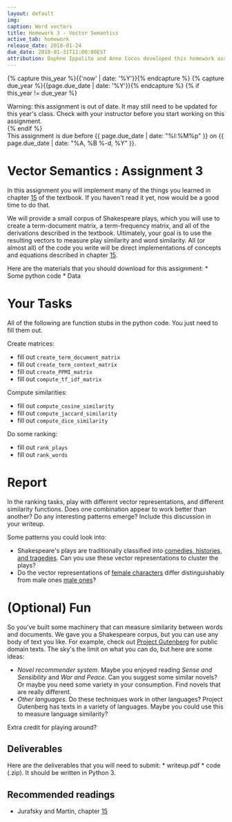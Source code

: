 ```yaml
---
layout: default
img: 
caption: Word vectors    
title: Homework 3 - Vector Semantics
active_tab: homework
release_date: 2018-01-24
due_date: 2018-01-31T11:00:00EST
attribution: Daphne Ippolito and Anne Cocos developed this homework assignment for UPenn's CIS 530 class in Spring 2018.
---
```



<!-- Check whether the assignment is up to date -->
{% capture this_year %}{{'now' | date: '%Y'}}{% endcapture %}
{% capture due_year %}{{page.due_date | date: '%Y'}}{% endcapture %}
{% if this_year != due_year %} 
<div class="alert alert-danger">
Warning: this assignment is out of date.  It may still need to be updated for this year's class.  Check with your instructor before you start working on this assignment.
</div>
{% endif %}
<!-- End of check whether the assignment is up to date -->

<div class="alert alert-info">
This assignment is due before {{ page.due_date | date: "%I:%M%p" }} on {{ page.due_date | date: "%A, %B %-d, %Y" }}.
</div>

Vector Semantics <span class="text-muted">: Assignment 3</span>
=============================================================

In this assignment you will implement many of the things you learned in chapter [15](https://web.stanford.edu/~jurafsky/slp3/15.pdf) of the textbook. If you haven't read it yet, now would be a good time to do that.

We will provide a small corpus of Shakespeare plays, which you will use to create a term-document matrix, a term-frequency matrix, and all of the derivations described in the textbook. Ultimately, your goal is to use the resulting vectors to measure play similarity and word similarity. All (or almost all) of the code you write will be direct implementations of concepts and equations described in chapter [15](https://web.stanford.edu/~jurafsky/slp3/15.pdf).

<div class="alert alert-info" markdown="1">
Here are the materials that you should download for this assignment:
* Some python code
* Data
</div>

Your Tasks
======================
All of the following are function stubs in the python code. You just need to fill them out.

Create matrices:
* fill out `create_term_document_matrix`
* fill out `create_term_context_matrix`
* fill out `create_PPMI_matrix`
* fill out `compute_tf_idf_matrix`

Compute similarities:
* fill out `compute_cosine_similarity`
* fill out `compute_jaccard_similarity`
* fill out `compute_dice_similarity`

Do some ranking:
* fill out `rank_plays`
* fill out `rank_words`

Report
======================
In the ranking tasks, play with different vector representations, and different similarity functions. Does one combination appear to work better than another? Do any interesting patterns emerge? Include this discussion in your writeup.

Some patterns you could look into:
* Shakespeare's plays are traditionally classified into [comedies, histories, and tragedies](https://en.wikipedia.org/wiki/Shakespeare%27s_plays). Can you use these vector representations to cluster the plays?
* Do the vector representations of [female characters](https://en.wikipedia.org/wiki/Category:Female_Shakespearean_characters) differ distinguishably from male ones [male ones](https://en.wikipedia.org/wiki/Category:Male_Shakespearean_characters)?

(Optional) Fun
=======================
So you've built some machinery that can measure similarity between words and documents. We gave you a Shakespeare corpus, but you can use any body of text you like. For example, check out [Project Gutenberg](https://www.gutenberg.org/) for public domain texts. The sky's the limit on what you can do, but here are some ideas:

* *Novel recommender system*. Maybe you enjoyed reading _Sense and Sensibility_ and _War and Peace_. Can you suggest some similar novels? Or maybe you need some variety in your consumption. Find novels that are really different.
* *Other languages*. Do these techniques work in other languages? Project Gutenberg has texts in a variety of languages. Maybe you could use this to measure language similarity?

Extra credit for playing around?


## Deliverables 
<div class="alert alert-warning" markdown="1">
Here are the deliverables that you will need to submit:
* writeup.pdf
* code (.zip). It should be written in Python 3.
</div>

## Recommended readings
* Jurafsky and Martin, chapter [15](https://web.stanford.edu/~jurafsky/slp3/15.pdf)
